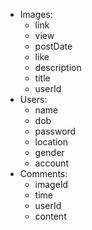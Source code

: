 - Images:
	- link
	- view
	- postDate
	- like
	- description
	- title
	- userId
- Users:
	- name
	- dob
	- password
	- location
	- gender
	- account
- Comments:
	- imageId
	- time
	- userId
	- content